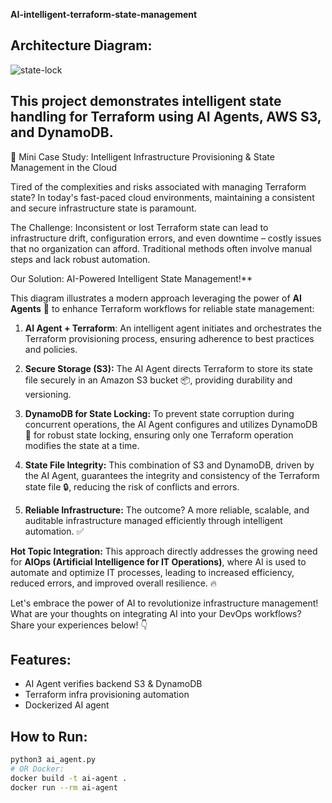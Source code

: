 **AI-intelligent-terraform-state-management**
## Architecture Diagram:

![state-lock](https://github.com/user-attachments/assets/25ac0d1d-af9c-4bbf-afef-c8d2bfbb48a3)



This project demonstrates intelligent state handling for Terraform using AI Agents, AWS S3, and DynamoDB.
---------------------------------------------------------------------------------------------------------
🚀 Mini Case Study: Intelligent Infrastructure Provisioning & State Management in the Cloud

Tired of the complexities and risks associated with managing Terraform state? In today's fast-paced cloud environments, maintaining a consistent and secure infrastructure state is paramount.

The Challenge: Inconsistent or lost Terraform state can lead to infrastructure drift, configuration errors, and even downtime – costly issues that no organization can afford. 
Traditional methods often involve manual steps and lack robust automation.

Our Solution: AI-Powered Intelligent State Management!** 

This diagram illustrates a modern approach leveraging the power of **AI Agents** 🤖 to enhance Terraform workflows for reliable state management:


1. **AI Agent + Terraform**: An intelligent agent initiates and orchestrates the Terraform provisioning process, ensuring adherence to best practices and policies.

2. **Secure Storage (S3):** The AI Agent directs Terraform to store its state file securely in an Amazon S3 bucket 📦, providing durability and versioning.

3. **DynamoDB for State Locking:** To prevent state corruption during concurrent operations, the AI Agent configures and utilizes DynamoDB 💾 for robust state locking, ensuring only one Terraform operation modifies the state at a time.

4. **State File Integrity:** This combination of S3 and DynamoDB, driven by the AI Agent, guarantees the integrity and consistency of the Terraform state file 🔒, reducing the risk of conflicts and errors.

5. **Reliable Infrastructure:** The outcome? A more reliable, scalable, and auditable infrastructure managed efficiently through intelligent automation. ✅


**Hot Topic Integration:** This approach directly addresses the growing need for **AIOps (Artificial Intelligence for IT Operations)**, where AI is used to automate and optimize IT processes, leading to increased efficiency, reduced errors, and improved overall resilience. 🔥

Let's embrace the power of AI to revolutionize infrastructure management! What are your thoughts on integrating AI into your DevOps workflows? Share your experiences below! 👇


## Features:
- AI Agent verifies backend S3 & DynamoDB
- Terraform infra provisioning automation
- Dockerized AI agent

## How to Run:
```bash
python3 ai_agent.py
# OR Docker:
docker build -t ai-agent .
docker run --rm ai-agent
```





